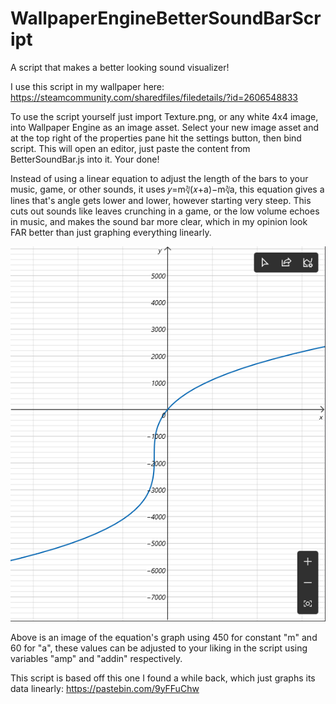 # WallpaperEngineBetterSoundBarScript
 A script that makes a better looking sound visualizer!

 I use this script in my wallpaper here: https://steamcommunity.com/sharedfiles/filedetails/?id=2606548833

 To use the script yourself just import Texture.png, or any white 4x4 image, into Wallpaper Engine as an image asset. Select your new image asset and at the top right of the properties pane hit the settings button, then bind script. This will open an editor, just paste the content from BetterSoundBar.js into it. Your done!

 Instead of using a linear equation to adjust the length of the bars to your music, game, or other sounds, it uses 𝑦=m∛(𝑥+a)−m∛a, this equation gives a lines that's angle gets lower and lower, however starting very steep. This cuts out sounds like leaves crunching in a game, or the low volume echoes in music, and makes the sound bar more clear, which in my opinion look FAR better than just graphing everything linearly.

![Equation Graph](https://github.com/an-prata/WallpaperEngineBetterSoundBarScript/blob/main/Graph.png?raw=true)

Above is an image of the equation's graph using 450 for constant "m" and 60 for "a", these values can be adjusted to your liking in the script using variables "amp" and "addin" respectively.

This script is based off this one I found a while back, which just graphs its data linearly: https://pastebin.com/9yFFuChw

